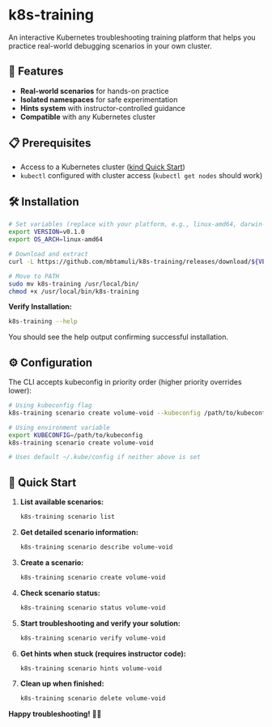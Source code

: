# k8s-training

An interactive Kubernetes troubleshooting training platform that helps you practice real-world debugging scenarios in your own cluster.

## 🎯 Features

- **Real-world scenarios** for hands-on practice
- **Isolated namespaces** for safe experimentation
- **Hints system** with instructor-controlled guidance
- **Compatible** with any Kubernetes cluster

## 📋 Prerequisites

- Access to a Kubernetes cluster ([kind Quick Start](https://kind.sigs.k8s.io/docs/user/quick-start/))
- `kubectl` configured with cluster access (`kubectl get nodes` should work)

## 🛠️ Installation

```bash
# Set variables (replace with your platform, e.g., linux-amd64, darwin-arm64)
export VERSION=v0.1.0
export OS_ARCH=linux-amd64

# Download and extract
curl -L https://github.com/mbtamuli/k8s-training/releases/download/${VERSION}/k8s-training-${VERSION}-${OS_ARCH}.tar.gz | tar -xz

# Move to PATH
sudo mv k8s-training /usr/local/bin/
chmod +x /usr/local/bin/k8s-training
```

**Verify Installation:**

```bash
k8s-training --help
```

You should see the help output confirming successful installation.

## ⚙️ Configuration

The CLI accepts kubeconfig in priority order (higher priority overrides lower):

```bash
# Using kubeconfig flag
k8s-training scenario create volume-void --kubeconfig /path/to/kubeconfig

# Using environment variable
export KUBECONFIG=/path/to/kubeconfig
k8s-training scenario create volume-void

# Uses default ~/.kube/config if neither above is set
```

## 🚀 Quick Start

1. **List available scenarios:**
   ```bash
   k8s-training scenario list
   ```

2. **Get detailed scenario information:**
   ```bash
   k8s-training scenario describe volume-void
   ```

3. **Create a scenario:**
   ```bash
   k8s-training scenario create volume-void
   ```

4. **Check scenario status:**
   ```bash
   k8s-training scenario status volume-void
   ```

5. **Start troubleshooting and verify your solution:**
   ```bash
   k8s-training scenario verify volume-void
   ```

6. **Get hints when stuck (requires instructor code):**
   ```bash
   k8s-training scenario hints volume-void
   ```

7. **Clean up when finished:**
   ```bash
   k8s-training scenario delete volume-void
   ```

**Happy troubleshooting!** 🚢⚓
